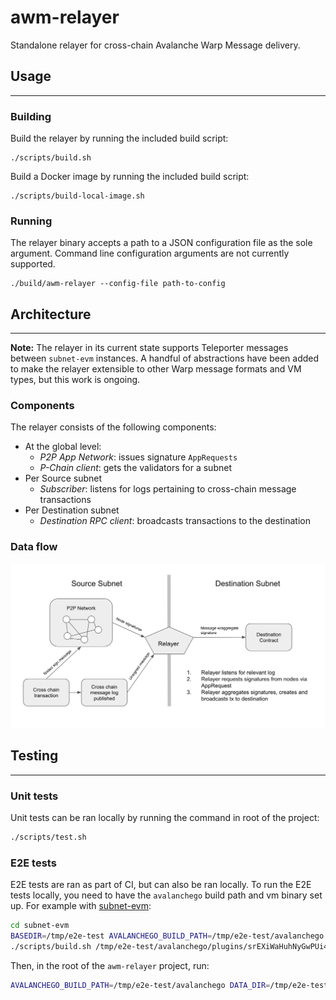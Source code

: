 # awm-relayer

Standalone relayer for cross-chain Avalanche Warp Message delivery.

## Usage
---
### Building
Build the relayer by running the included build script:
```
./scripts/build.sh
```

Build a Docker image by running the included build script:
```
./scripts/build-local-image.sh
```
### Running
The relayer binary accepts a path to a JSON configuration file as the sole argument. Command line configuration arguments are not currently supported.
```
./build/awm-relayer --config-file path-to-config
```

## Architecture
---
**Note:** The relayer in its current state supports Teleporter messages between `subnet-evm` instances. A handful of abstractions have been added to make the relayer extensible to other Warp message formats and VM types, but this work is ongoing.
### Components
The relayer consists of the following components:
- At the global level:
    - *P2P App Network*: issues signature `AppRequests`
    - *P-Chain client*: gets the validators for a subnet
- Per Source subnet
    - *Subscriber*: listens for logs pertaining to cross-chain message transactions
- Per Destination subnet
    - *Destination RPC client*: broadcasts transactions to the destination

### Data flow
<div align="center">
  <img src="resources/relayer-diagram.png?raw=true">
</div>

## Testing

---

### Unit tests

Unit tests can be ran locally by running the command in root of the project:

```bash
./scripts/test.sh
```

### E2E tests

E2E tests are ran as part of CI, but can also be ran locally. To run the E2E tests locally, you need to have the `avalanchego` build path and vm binary set up. For example with [subnet-evm](https://github.com/ava-labs/subnet-evm):

```bash
cd subnet-evm
BASEDIR=/tmp/e2e-test AVALANCHEGO_BUILD_PATH=/tmp/e2e-test/avalanchego ./scripts/install_avalanchego_release.sh
./scripts/build.sh /tmp/e2e-test/avalanchego/plugins/srEXiWaHuhNyGwPUi444Tu47ZEDwxTWrbQiuD7FmgSAQ6X7Dy
```

Then, in the root of the `awm-relayer` project, run:

```bash
AVALANCHEGO_BUILD_PATH=/tmp/e2e-test/avalanchego DATA_DIR=/tmp/e2e-test/data ./scripts/e2e_test.sh
```